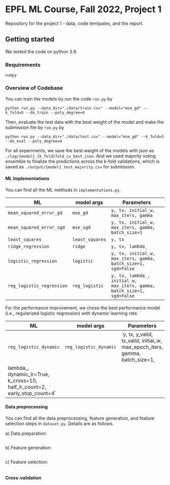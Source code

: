 # EPFL ML Course, Fall 2022, Project 1

Repository for the project 1 - data, code temlpates, and the report.

## Getting started 

We tested the code on python 3.9. 

### Requirements

  ```
  numpy
  ```

### Overview of Codebase

You can train the models by run the code `run.py` by 

  ```
  python run.py --data_dir="./data/train.csv" --model="mse_gd" --k_fold=5 --do_train --poly_degree=4
  ```
  
Then, evaluate the test data with the best weight of the model and make the submission file by `run.py` by
  
   ```
   python run.py --data_dir="./data/test.csv" --model="mse_gd" --k_fold=5 --do_eval --poly_degree=4
   ```

For all experiments, we save the best weight of the models with json as `./log/{model}_{k_fold}fold_cv_best.json`. And we used majority voting ensemble to finalize the predictions across the k-fold validations, which is saved as `./output/{model}_test_majority.csv` for submission. 

#### ML Implementations

You can find all the ML methods in `implementations.py`.
 
| ML | model args          | Parameters |
|-----------|--------------------|-----------|
| `mean_squared_error_gd` | `mse_gd`  | `y, tx, initial_w, max_iters, gamma`  | 
| `mean_squared_error_sgd` | `mse_sgd` | `y, tx, initial_w, max_iters, gamma, batch_size=1`  |
| `least_squares` | `least_squares`     | `y, tx` |
| `ridge_regression` | `ridge`  | `y, tx, lambda_` |
| `logistic_regression` | `logistic`| `y, tx, initial_w, max_iters, gamma, batch_size=1, sgd=False` |
| `reg_logistic_regression` | `reg_logistic` | `y, tx, lambda_, initial_w, max_iters, gamma, batch_size=1, sgd=False` |

For the performance improvement, we chose the best performance model (i.e., regularized logistic regression) with dynamic learning rate.

| ML | model args          | Parameters |
|-----------|--------------------|-----------|
| `reg_logistic_dynamic` | `reg_logistic_dynamic` | `y, tx, y_valid, tx_valid, initial_w, max_epoch_iters, gamma, batch_size=1,
                         lambda_, dynamic_lr=True, k_cross=10, half_lr_count=2, early_stop_count=4` |

#### Data preprocessing

You can find all the data preprocessing, feature generation, and feature selection steps in `dataset.py`. Details are as follows.

a) Data preparation:

```

```

b) Feature generation:

```

```

c) Feature selection:

```

```

#### Cross-validation

